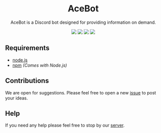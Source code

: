 <div align="center">
  <h1 align="center"><strong>AceBot</strong></h1>
  AceBot is a Discord bot designed for providing information on demand.
  <p align="center">
    <a href="http://discord.gg/Y6Vgfyd"><img src="http://discordapp.com/api/guilds/247815199539593216/embed.png"></a>
    <a href="http://david-dm.org/aceheliflyer/acebot"><img src="http://david-dm.org/aceheliflyer/acebot/status.svg"></a>
    <a href="http://david-dm.org/aceheliflyer/acebot?type=dev"><img src="http://david-dm.org/aceheliflyer/acebot/dev-status.svg"></a>
    <a href="http://standardjs.com"><img src="http://img.shields.io/badge/code_style-standard-brightgreen.svg"></a>
  </p>
</div>

## Requirements
*   [node.js](http://nodejs.org)
*   [npm](http://npmjs.com) *(Comes with Node.js)*

## Contributions
We are open for suggestions. Please feel free to open a new [issue](http://github.com/Aceheliflyer/AceBot/issues) to post your ideas.

## Help
If you need any help please feel free to stop by our [server](http://discord.gg/Y6Vgfyd).
